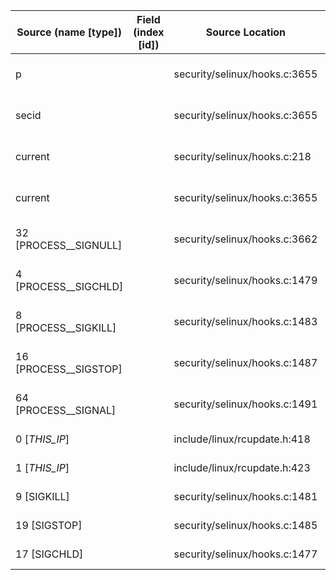 | Source (name [type])  | Field (index [id]) | Source Location               | Label at Source             |
| --------------------- | ------------------ | ----------------------------- | --------------------------- |
| p                     |                    | security/selinux/hooks.c:3655 | object, dynamic, input      |
| secid                 |                    | security/selinux/hooks.c:3655 | subject, dynamic, input     |
| current               |                    | security/selinux/hooks.c:218  | subject, dynamic, external  |
| current               |                    | security/selinux/hooks.c:3655 | operation, dynamic, input   |
| 32 [PROCESS__SIGNULL] |                    | security/selinux/hooks.c:3662 | operation, static, mediator |
| 4 [PROCESS__SIGCHLD]  |                    | security/selinux/hooks.c:1479 | operation, static, mediator |
| 8 [PROCESS__SIGKILL]  |                    | security/selinux/hooks.c:1483 | operation, static, mediator |
| 16 [PROCESS__SIGSTOP] |                    | security/selinux/hooks.c:1487 | operation, static, mediator |
| 64 [PROCESS__SIGNAL]  |                    | security/selinux/hooks.c:1491 | operation, static, mediator |
| 0 [_THIS_IP_]         |                    | include/linux/rcupdate.h:418  | all, static, external       |
| 1 [_THIS_IP_]         |                    | include/linux/rcupdate.h:423  | all, static, external       |
| 9 [SIGKILL]           |                    | security/selinux/hooks.c:1481 | all, static, external       |
| 19 [SIGSTOP]          |                    | security/selinux/hooks.c:1485 | all, static, external       |
| 17 [SIGCHLD]          |                    | security/selinux/hooks.c:1477 | all, static, external       |